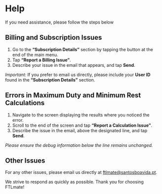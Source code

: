 # Help

If you need assistance, please follow the steps below

## **Billing and Subscription Issues**

1. Go to the **“Subscription Details”** section by tapping the button at the end of the main menu.
2. Tap **“Report a Billing Issue”**.
3. Describe your issue in the email that appears, and tap **Send**.

*Important:* If you prefer to email us directly, please include your **User ID** found in the **“Subscription Details”** section.

## **Errors in Maximum Duty and Minimum Rest Calculations**

1. Navigate to the screen displaying the results where you noticed the error.
2. Scroll to the end of the screen and tap **“Report a Calculation Issue”**.
3. Describe the issue in the email, above the designated line, and tap **Send**.

*Please ensure the debug information below the line remains unchanged.*

## **Other Issues**

For any other issues, please email us directly at [ftlmate@santosboavida.pt](mailto:ftlmate@santosboavida.pt).

We strive to respond as quickly as possible. Thank you for choosing FTLmate!
